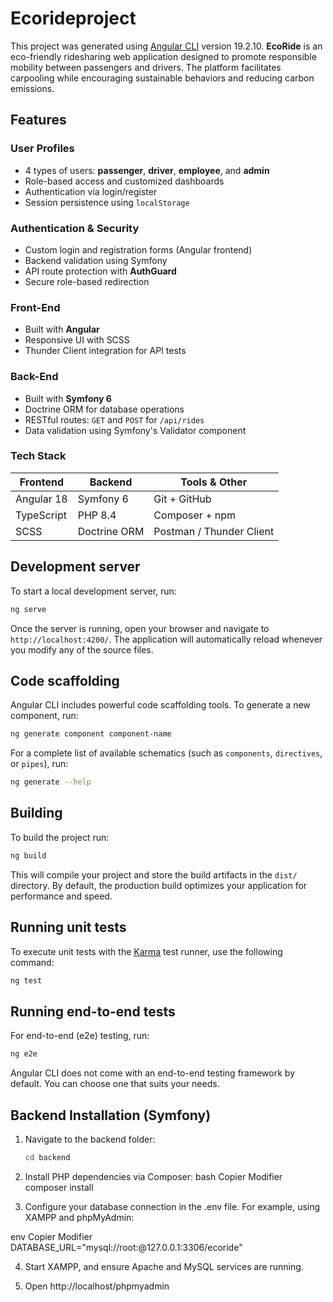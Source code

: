 # Ecorideproject

This project was generated using [Angular CLI](https://github.com/angular/angular-cli) version 19.2.10.
**EcoRide** is an eco-friendly ridesharing web application designed to promote responsible mobility between passengers and drivers. The platform facilitates carpooling while encouraging sustainable behaviors and reducing carbon emissions.

## Features
### User Profiles
- 4 types of users: **passenger**, **driver**, **employee**, and **admin**
- Role-based access and customized dashboards
- Authentication via login/register
- Session persistence using `localStorage`

### Authentication & Security
- Custom login and registration forms (Angular frontend)
- Backend validation using Symfony
- API route protection with **AuthGuard**
- Secure role-based redirection

### Front-End
- Built with **Angular**
- Responsive UI with SCSS
- Thunder Client integration for API tests

### Back-End
- Built with **Symfony 6**
- Doctrine ORM for database operations
- RESTful routes: `GET` and `POST` for `/api/rides`
- Data validation using Symfony's Validator component

### Tech Stack

| Frontend      | Backend      | Tools & Other         |
|---------------|--------------|------------------------|
| Angular 18    | Symfony 6    | Git + GitHub           |
| TypeScript    | PHP 8.4      | Composer + npm         |
| SCSS          | Doctrine ORM | Postman / Thunder Client |



## Development server

To start a local development server, run:

```bash
ng serve
```

Once the server is running, open your browser and navigate to `http://localhost:4200/`. The application will automatically reload whenever you modify any of the source files.

## Code scaffolding

Angular CLI includes powerful code scaffolding tools. To generate a new component, run:

```bash
ng generate component component-name
```

For a complete list of available schematics (such as `components`, `directives`, or `pipes`), run:

```bash
ng generate --help
```

## Building

To build the project run:

```bash
ng build
```

This will compile your project and store the build artifacts in the `dist/` directory. By default, the production build optimizes your application for performance and speed.

## Running unit tests

To execute unit tests with the [Karma](https://karma-runner.github.io) test runner, use the following command:

```bash
ng test
```

## Running end-to-end tests

For end-to-end (e2e) testing, run:

```bash
ng e2e
```

Angular CLI does not come with an end-to-end testing framework by default. You can choose one that suits your needs.



## Backend Installation (Symfony)

1. Navigate to the backend folder:
   ```bash
   cd backend


2. Install PHP dependencies via Composer:
bash
Copier
Modifier
composer install


3. Configure your database connection in the .env file. For example, using XAMPP and phpMyAdmin:

env
Copier
Modifier
DATABASE_URL="mysql://root:@127.0.0.1:3306/ecoride"

4. Start XAMPP, and ensure Apache and MySQL services are running.

5. Open http://localhost/phpmyadmin

